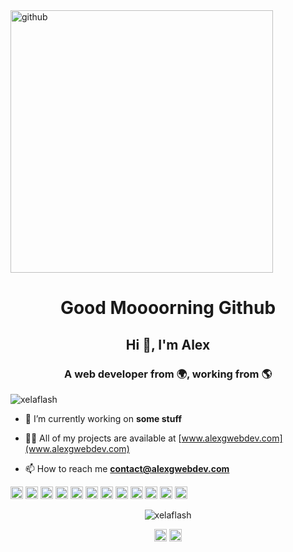 <img src="https://octodex.github.com/images/daftpunktocat-thomas.gif" alt="github" width="420"/>

<h1 align="center"> Good Moooorning Github </h1>
<h2 align="center">Hi 👋, I'm Alex</h2>
<h3 align="center">A web developer from 🌍, working from 🌎</h3>
<p align="left"> <img src="https://komarev.com/ghpvc/?username=xelaflash" alt="xelaflash" /> </p>

- 🔭 I’m currently working on **some stuff**

- 👨‍💻 All of my projects are available at [www.alexgwebdev.com](www.alexgwebdev.com)

- 📫 How to reach me **contact@alexgwebdev.com**

<p
 align="left"><img 
src="https://konpa.github.io/devicon/devicon.git/icons/react/react-original-wordmark.svg"
 alt="react" width="20" height="20"/> <img 
src="https://konpa.github.io/devicon/devicon.git/icons/bootstrap/bootstrap-plain.svg"
 alt="bootstrap" width="20" height="20"/> <img 
src="https://konpa.github.io/devicon/devicon.git/icons/css3/css3-original-wordmark.svg"
 alt="css3" width="20" height="20"/> <img 
src="https://konpa.github.io/devicon/devicon.git/icons/html5/html5-original-wordmark.svg"
 alt="html5" width="20" height="20"/> <img 
src="https://konpa.github.io/devicon/devicon.git/icons/javascript/javascript-original.svg"
 alt="javascript" width="20" height="20"/> <img 
src="https://konpa.github.io/devicon/devicon.git/icons/postgresql/postgresql-original-wordmark.svg"
 alt="postgresql" width="20" height="20"/> <img 
src="https://konpa.github.io/devicon/devicon.git/icons/rails/rails-original-wordmark.svg"
 alt="rails" width="20" height="20"/> <img 
src="https://konpa.github.io/devicon/devicon.git/icons/redis/redis-original-wordmark.svg"
 alt="redis" width="20" height="20"/> <img 
src="https://konpa.github.io/devicon/devicon.git/icons/ruby/ruby-original-wordmark.svg"
 alt="ruby" width="20" height="20"/> <img 
src="https://konpa.github.io/devicon/devicon.git/icons/sass/sass-original.svg"
 alt="sass" width="20" height="20"/> <img 
src="https://konpa.github.io/devicon/devicon.git/icons/redux/redux-original.svg"
 alt="redux" width="20" height="20"/> <img 
src="https://konpa.github.io/devicon/devicon.git/icons/webpack/webpack-original.svg"
 alt="webpack" width="20" height="20"/></p><p 
align="center"> <img 
src="https://github-readme-stats.vercel.app/api?username=xelaflash&show_icons=true"
 alt="xelaflash" /> </p>

<p align="center"> 
<a
 href="https://dev.to/xelaflash" target="blank"><img 
align="center" 
src="https://cdn.jsdelivr.net/npm/simple-icons@3.0.1/icons/dev-dot-to.svg"
 alt="xelaflash" height="20" width="20" /></a>
<a 
href="https://linkedin.com/in/alexgwebdev" target="blank"><img 
align="center" 
src="https://cdn.jsdelivr.net/npm/simple-icons@3.0.1/icons/linkedin.svg"
 alt="alexgwebdev" height="20" width="20" /></a>
</p>
